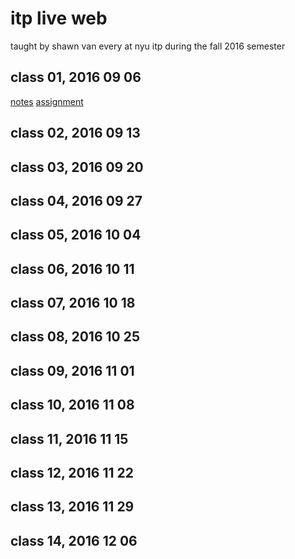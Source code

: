 # itp live web

taught by shawn van every
at nyu itp during the fall 2016 semester

## class 01, 2016 09 06

[notes](../class_01/Readme.md)
[assignment](../class_01/Readme.md)

## class 02, 2016 09 13

## class 03, 2016 09 20

## class 04, 2016 09 27

## class 05, 2016 10 04

## class 06, 2016 10 11

## class 07, 2016 10 18

## class 08, 2016 10 25

## class 09, 2016 11 01

## class 10, 2016 11 08

## class 11, 2016 11 15

## class 12, 2016 11 22

## class 13, 2016 11 29

## class 14, 2016 12 06
